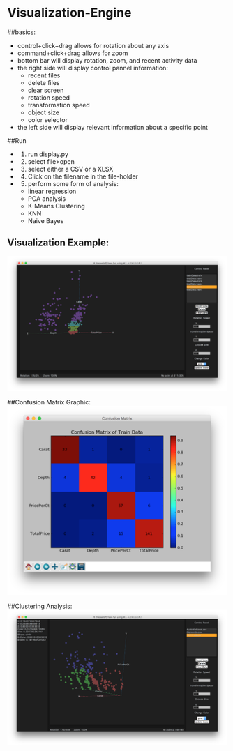 # Visualization-Engine

##basics: 
- control+click+drag allows for rotation about any axis
- command+click+drag allows for zoom
- bottom bar will display rotation, zoom, and recent activity data
- the right side will display control pannel information:
  - recent files
  - delete files
  - clear screen
  - rotation speed
  - transformation speed
  - object size
  - color selector
- the left side will display relevant information about a specific point

##Run
- 1) run display.py
- 2) select file>open
- 3) select either a CSV or a XLSX
- 4) Click on the filename in the file-holder
- 5) perform some form of analysis:
  - linear regression
  - PCA analysis
  - K-Means Clustering
  - KNN
  - Naive Bayes

## Visualization Example:
![alt tag]( https://raw.githubusercontent.com/Satloff/Visualization-Engine/master/images/Screen%20Shot%202016-04-23%20at%203.06.32%20PM.png)

##Confusion Matrix Graphic:
![alt_tag](https://raw.githubusercontent.com/Satloff/Visualization-Engine/master/images/Screen%20Shot%202016-04-23%20at%203.05.57%20PM.png)

##Clustering Analysis:
![alt_tag](https://raw.githubusercontent.com/Satloff/Visualization-Engine/master/images/Screen%20Shot%202016-04-10%20at%204.13.36%20PM.png)
